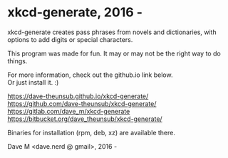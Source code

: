 # xkcd-generate, 2016 -  

xkcd-generate creates pass phrases from novels and dictionaries, with options to add digits or special characters.   
  
This program was made for fun.  It may or may not be the right way to
do things.  
  
For more information, check out the github.io link below.  
Or just install it. :)  
    
  
https://dave-theunsub.github.io/xkcd-generate/  
https://github.com/dave-theunsub/xkcd-generate/  
https://gitlab.com/dave_m/xkcd-generate  
https://bitbucket.org/dave_theunsub/xkcd-generate/  
  
Binaries for installation (rpm, deb, xz) are available there.  
  
Dave M <dave.nerd @ gmail>, 2016 -  

